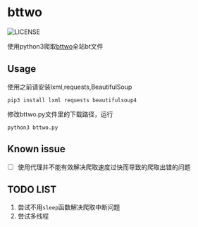 # bttwo
![LICENSE](https://img.shields.io/badge/license-MIT-blue.svg)

使用python3爬取[bttwo](http://www.bttwo.com)全站bt文件
## Usage
使用之前请安装lxml,requests,BeautifulSoup
```
pip3 install lxml requests beautifulsoup4
```
修改bttwo.py文件里的下载路径，运行
```
python3 bttwo.py
```
## Known issue
- [ ] 使用代理并不能有效解决爬取速度过快而导致的爬取出错的问题
## TODO LIST

1. 尝试不用`sleep`函数解决爬取中断问题
2. 尝试多线程
   ​      
